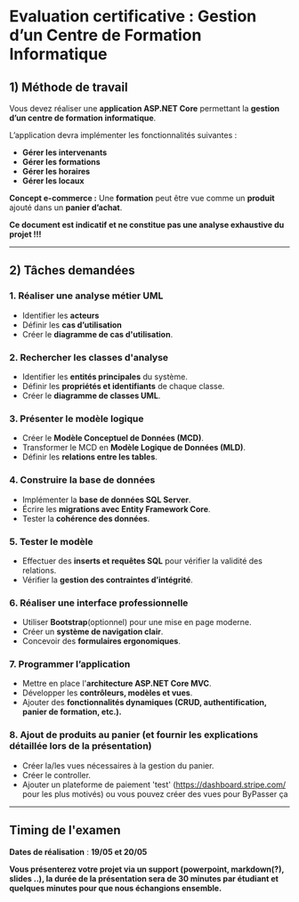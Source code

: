 #  Evaluation certificative : Gestion d’un Centre de Formation Informatique

## 1) Méthode de travail

Vous devez réaliser une **application ASP.NET Core** permettant la **gestion d’un centre de formation informatique**.

L’application devra implémenter les fonctionnalités suivantes :
- **Gérer les intervenants**
- **Gérer les formations**
- **Gérer les horaires**
- **Gérer les locaux**

**Concept e-commerce :** Une **formation** peut être vue comme un **produit** ajouté dans un **panier d’achat**.

**Ce document est indicatif et ne constitue pas une analyse exhaustive du projet !!!**

---

##  2) Tâches demandées

###  **1. Réaliser une analyse métier UML**
- Identifier les **acteurs**
- Définir les **cas d’utilisation**
- Créer le **diagramme de cas d'utilisation**.

###  **2. Rechercher les classes d'analyse**
- Identifier les **entités principales** du système.
- Définir les **propriétés et identifiants** de chaque classe.
- Créer le **diagramme de classes UML**.

###  **3. Présenter le modèle logique**
- Créer le **Modèle Conceptuel de Données (MCD)**.
- Transformer le MCD en **Modèle Logique de Données (MLD)**.
- Définir les **relations entre les tables**.

###  **4. Construire la base de données**
- Implémenter la **base de données SQL Server**.
- Écrire les **migrations avec Entity Framework Core**.
- Tester la **cohérence des données**.

###  **5. Tester le modèle**
- Effectuer des **inserts et requêtes SQL** pour vérifier la validité des relations.
- Vérifier la **gestion des contraintes d’intégrité**.

###  **6. Réaliser une interface professionnelle**
- Utiliser **Bootstrap**(optionnel) pour une mise en page moderne.
- Créer un **système de navigation clair**.
- Concevoir des **formulaires ergonomiques**.

###  **7. Programmer l’application**
- Mettre en place l'**architecture ASP.NET Core MVC**.
- Développer les **contrôleurs, modèles et vues**.
- Ajouter des **fonctionnalités dynamiques (CRUD, authentification, panier de formation, etc.).**

###  **8. Ajout de produits au panier** (et fournir les explications détaillée lors de la présentation)
- Créer la/les vues nécessaires à la gestion du panier.
- Créer le controller.
- Ajouter un plateforme de paiement 'test' (https://dashboard.stripe.com/ pour les plus motivés) ou vous pouvez créer des vues pour ByPasser ça
---

## Timing de l'examen
 
 **Dates de réalisation** : **19/05 et 20/05**

 **Vous présenterez votre projet via un support (powerpoint, markdown(?), slides ..), la durée de la présentation sera de 30 minutes par étudiant et quelques minutes pour que nous échangions ensemble.**

